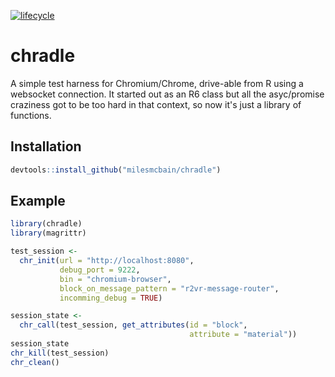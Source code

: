 
<!-- README.md is generated from README.Rmd. Please edit that file -->
[![lifecycle](https://img.shields.io/badge/lifecycle-experimental-orange.svg)](https://www.tidyverse.org/lifecycle/#experimental)

chradle
=======

A simple test harness for Chromium/Chrome, drive-able from R using a websocket connection. It started out as an R6 class but all the asyc/promise craziness got to be too hard in that context, so now it's just a library of functions.

Installation
------------

``` r
devtools::install_github("milesmcbain/chradle")
```

Example
-------

``` r
library(chradle)
library(magrittr)

test_session <-
  chr_init(url = "http://localhost:8080",
           debug_port = 9222,
           bin = "chromium-browser",
           block_on_message_pattern = "r2vr-message-router",
           incomming_debug = TRUE)

session_state <-
  chr_call(test_session, get_attributes(id = "block",
                                        attribute = "material"))
session_state
chr_kill(test_session)
chr_clean()
```
